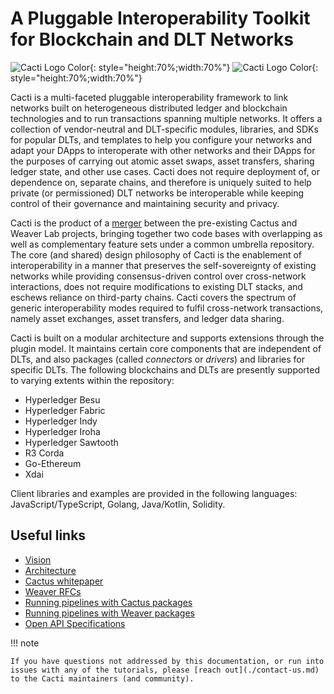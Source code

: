 # A Pluggable Interoperability Toolkit for Blockchain and DLT Networks

![Cacti Logo Color](./images/HL_Cacti_Logo_Color.png#gh-light-mode-only){: style="height:70%;width:70%"}
![Cacti Logo Color](./images/HL_Cacti_Logo_Colorreverse.svg#gh-dark-mode-only){: style="height:70%;width:70%"}

Cacti is a multi-faceted pluggable interoperability framework to link networks built on heterogeneous distributed ledger and blockchain technologies and to run transactions spanning multiple networks. It offers a collection of vendor-neutral and DLT-specific modules, libraries, and SDKs for popular DLTs, and templates to help you configure your networks and adapt your DApps to interoperate with other networks and their DApps for the purposes of carrying out atomic asset swaps, asset transfers, sharing ledger state, and other use cases. Cacti does not require deployment of, or dependence on, separate chains, and therefore is uniquely suited to help private (or permissioned) DLT networks be interoperable while keeping control of their governance and maintaining security and privacy.

Cacti is the product of a [merger](https://www.hyperledger.org/blog/2022/11/07/introducing-hyperledger-cacti-a-multi-faceted-pluggable-interoperability-framework) between the pre-existing Cactus and Weaver Lab projects, bringing together two code bases with overlapping as well as complementary feature sets under a common umbrella repository. The core (and shared) design philosophy of Cacti is the enablement of interoperability in a manner that preserves the self-sovereignty of existing networks while providing consensus-driven control over cross-network interactions, does not require modifications to existing DLT stacks, and eschews reliance on third-party chains. Cacti covers the spectrum of generic interoperability modes required to fulfil cross-network transactions, namely asset exchanges, asset transfers, and ledger data sharing.

Cacti is built on a modular architecture and supports extensions through the plugin model. It maintains certain core components that are independent of DLTs, and also packages (called _connectors_ or _drivers_) and libraries for specific DLTs. The following blockchains and DLTs are presently supported to varying extents within the repository:

* Hyperledger Besu
* Hyperledger Fabric
* Hyperledger Indy
* Hyperledger Iroha
* Hyperledger Sawtooth
* R3 Corda
* Go-Ethereum
* Xdai

Client libraries and examples are provided in the following languages: JavaScript/TypeScript, Golang, Java/Kotlin, Solidity.

## Useful links

* [Vision](./vision.md)
* [Architecture](./architecture.md)
* [Cactus whitepaper](https://github.com/hyperledger-cacti/cacti/blob/main/whitepaper/whitepaper.md)
* [Weaver RFCs](https://github.com/hyperledger-cacti/cacti/tree/main/weaver/rfcs)
* [Running pipelines with Cactus packages](./cactus/)
* [Running pipelines with Weaver packages](./weaver/)
* [Open API Specifications](./references/openapi/index.md)

!!! note

    If you have questions not addressed by this documentation, or run into issues with any of the tutorials, please [reach out](./contact-us.md) to the Cacti maintainers (and community).
